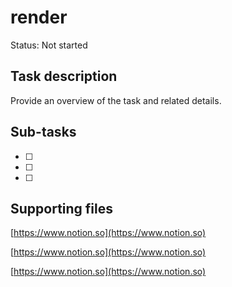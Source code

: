 # render

Status: Not started

## Task description

Provide an overview of the task and related details.

## Sub-tasks

- [ ]  
- [ ]  
- [ ]  

## Supporting files

[https://www.notion.so](https://www.notion.so)

[https://www.notion.so](https://www.notion.so)

[https://www.notion.so](https://www.notion.so)
